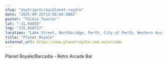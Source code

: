 ```yaml
---
slug: "daytrip/oc/au/planet-royale"
date: "2025-09-25T12:56:04.588Z"
poster: "Talkie Toaster"
lat: "-31.94839"
lng: "115.856717"
location: "Lake Street, Northbridge, Perth, City of Perth, Western Australia, 6003, Australia"
title: "Planet Royale"
external_url: https://www.planetroyale.com.au/arcade
---
```

Planet Royale/Barcadia - Retro Arcade Bar
